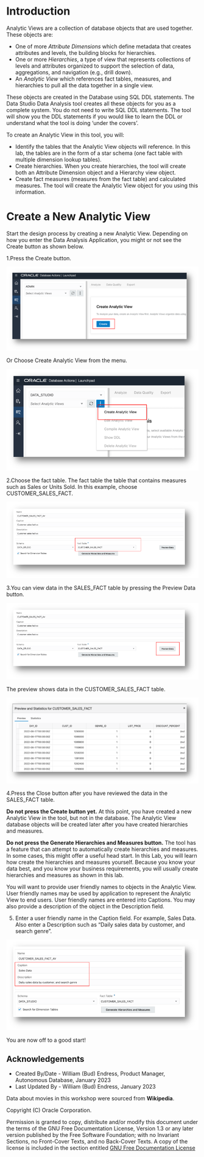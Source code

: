 # Introduction

Analytic Views are a collection of database objects that are used together. These objects are:

- One of more *Attribute Dimensions* which define metadata that creates attributes and levels, the building blocks for hierarchies.
- One or more *Hierarchies*, a type of view that represents collections of levels and attributes organized to support the selection of data, aggregations, and navigation (e.g., drill down).
- An *Analytic View* which references fact tables, measures, and hierarchies to pull all the data together in a single view.

These objects are created in the Database using SQL DDL statements. The Data Studio Data Analysis tool creates all these objects for you as a complete system.  You do not need to write SQL DDL statements. The tool will show you the DDL statements if you would like to learn the DDL or understand what the tool is doing ‘under the covers’.

To create an Analytic View in this tool, you will:

- Identify the tables that the Analytic View objects will reference. In this lab, the tables are in the form of a star schema (one fact table with multiple dimension lookup tables).
- Create hierarchies. When you create hierarchies, the tool will create both an Attribute Dimension object and a Hierarchy view object.
- Create fact measures (measures from the fact table) and calculated measures. The tool will create the Analytic View object for you using this information.

# Create a New Analytic View

Start the design process by creating a new Analytic View. Depending on how you enter the Data Analysis Application, you might or not see the Create button as shown below.

1.Press the Create button.

![Press Create Button](images/6-press-create-button.png)

Or Choose Create Analytic View from the menu.

![Press Create Button](images/6-create-analytic-view.png)

2.Choose the fact table. The fact table the table that contains measures such as Sales or Units Sold. In this example, choose CUSTOMER_SALES_FACT.

![Choose Fact Table](images/6-choose-fact-table.png)

3.You can view data in the SALES_FACT table by pressing the Preview Data button.

![Press Preview Button](images/6-press-preview-button.png)

The preview shows data in the CUSTOMER_SALES_FACT table.

![Press Preview Button](images/6-display-fact-table-preview.png)

4.Press the Close button after you have reviewed the data in the SALES_FACT table.

**Do not press the Create button yet.**  At this point, you have created a new Analytic View in the tool, but not in the database. The Analytic View database objects will be created later after you have created hierarchies and measures.

**Do not press the Generate Hierarchies and Measures button.**   The tool has a feature that can attempt to automatically create hierarchies and measures. In some cases, this might offer a useful head start. In this Lab, you will learn how create the hierarchies and measures yourself.  Because you know your data best, and you know your business requirements, you will usually create hierarchies and measures as shown in this lab.

You will want to provide user friendly names to objects in the Analytic View.  User friendly names may be used by application to represent the Analytic View to end users. User friendly names are entered into Captions. You may also provide a description of the object in the Description field.

5. Enter a user friendly name in the Caption field. For example, Sales Data.  Also enter a Description such as “Daily sales data by customer, and search genre”.

![End Caption and Description](images/6-enter-caption.png)

You are now off to a good start!

## Acknowledgements

- Created By/Date - William (Bud) Endress, Product Manager, Autonomous Database, January 2023
- Last Updated By - William (Bud) Endress, January 2023

Data about movies in this workshop were sourced from **Wikipedia**.

Copyright (C)  Oracle Corporation.

Permission is granted to copy, distribute and/or modify this document
under the terms of the GNU Free Documentation License, Version 1.3
or any later version published by the Free Software Foundation;
with no Invariant Sections, no Front-Cover Texts, and no Back-Cover Texts.
A copy of the license is included in the section entitled [GNU Free Documentation License](files/gnu-free-documentation-license.txt)